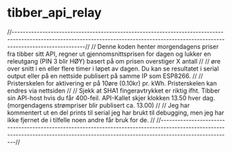 # tibber_api_relay
//--------------------------------------------------------------------------------------------------------------------------------------------------------------------------------------//
// Denne koden henter morgendagens priser fra tibber sitt API, regner ut gjennomsnittsprisen for dagen og lukker en releutgang (PIN 3 blir HØY) basert på om prisen overstiger X antall //
// øre over snitt i en eller flere timer i løpet av dagen. Du kan se resultatet i serial output eller på en nettside publisert på samme IP som ESP8266.                                 //
// Pristerskelen for aktivering er på 10øre (0.10kr) pr. kWh. Pristerskelen kan endres via nettsiden                                                                                    //
// Sjekk at SHA1 fingeravtrykket er riktig ifht. Tibber sin API-host hvis du får 400-feil. API-Kallet skjer klokken 13.50 hver dag. (morgendagens strømpriser blir publisert ca. 13.00) //
// Jeg har kommentert ut en del prints til serial jeg har brukt til debugging, men jeg har ikke fjernet de i tilfelle noen andre får bruk for de.                                       //
//--------------------------------------------------------------------------------------------------------------------------------------------------------------------------------------//
